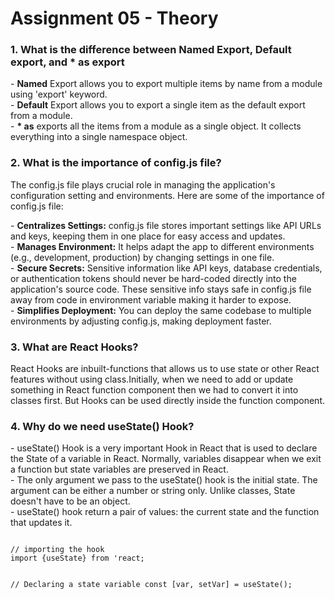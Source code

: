 # Assignment 05 - Theory

<h3>1. What is the difference between <strong>Named</strong> Export, <strong>Default</strong> export, and <strong>* as</strong> export</h3>
<p>
- <strong>Named</strong> Export allows you to export multiple items by name from a module using 'export' keyword.<br/>
- <strong>Default</strong> Export allows you to export a single item as the default export from a module.<br/>
- <strong>* as</strong> exports all the items from a module as a single object. It collects everything into a single namespace object.
</p>

<h3>2. What is the importance of config.js file?</h3>
<p>The config.js file plays crucial role in managing the application's configuration setting and environments. Here are some of the importance of config.js file:</p>
- <strong>Centralizes Settings:</strong> config.js file stores important settings like API URLs and keys, keeping them in one place for easy access and updates.<br/>
- <strong>Manages Environment:</strong> It helps adapt the app to different environments (e.g., development, production) by changing settings in one file.<br/>
- <strong>Secure Secrets:</strong> Sensitive information like API keys, database credentials, or authentication tokens should never be hard-coded directly into the application's source code. These sensitive info stays safe in config.js file away from code in environment variable making it harder to expose.<br/>
- <strong>Simplifies Deployment:</strong> You can deploy the same codebase to multiple environments by adjusting config.js, making deployment faster.<br/>

<h3>3. What are React Hooks?</h3>
<p>React Hooks are inbuilt-functions that allows us to use state or other React features without using class.Initially, when we need to add or update something in React function component then we had to convert it into classes first. But Hooks can be used directly inside the function component.</p>

<h3>4. Why do we need <strong>useState()</strong> Hook?</h3>
<p>- useState() Hook is a very important Hook in React that is used to declare the State of a variable in React. Normally, variables disappear when we exit a function but state variables are preserved in React.<br/>
- The only argument we pass to the useState() hook is the initial state. The argument can be either a number or string only. Unlike classes, State doesn't have to be an object.<br/>
- useState() hook return a pair of values: the current state and the function that updates it.</p>
<code>
// importing the hook
import {useState} from 'react;

// Declaring a state variable
const [var, setVar] = useState();
</code>
